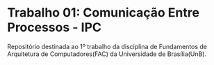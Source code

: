 # Trabalho 01: Comunicação Entre Processos - IPC

Repositório destinada ao 1º trabalho da disciplina de Fundamentos de Arquitetura
de Computadores(FAC) da Universidade de Brasília(UnB).

